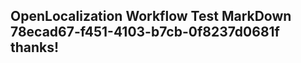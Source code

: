 <properties
ms.topic="hero-topic"
ms.test1="hero-topic"
ms.test2="test"/>

## OpenLocalization Workflow Test MarkDown 78ecad67-f451-4103-b7cb-0f8237d0681f thanks!
